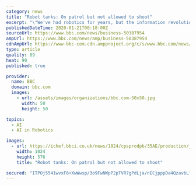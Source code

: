 ```yaml
---
category: news
title: "Robot tanks: On patrol but not allowed to shoot"
excerpt: "\"We've had robotics for years, but the information revolution means it can navigate on its own.\" Machine learning, a subset of the Artificial Intelligence (AI) revolution, means software embedded in Titan recognises patterns. Data from its cameras and other sensors is matched to prior examples so it can navigate to a chosen destination."
publishedDateTime: 2020-01-21T00:18:00Z
sourceUrl: https://www.bbc.com/news/business-50387954
ampUrl: https://www.bbc.com/news/amp/business-50387954
cdnAmpUrl: https://www-bbc-com.cdn.ampproject.org/c/s/www.bbc.com/news/amp/business-50387954
type: article
quality: 89
heat: 90
published: true

provider:
  name: BBC
  domain: bbc.com
  images:
    - url: /assets/images/organizations/bbc.com-50x50.jpg
      width: 50
      height: 50

topics:
  - AI
  - AI in Robotics

images:
  - url: https://ichef.bbci.co.uk/news/1024/cpsprodpb/35AE/production/_109624731_73d35f36-80dd-4140-a019-ed5aa3d0725a.jpg
    width: 1024
    height: 576
    title: "Robot tanks: On patrol but not allowed to shoot"

secured: "ITPOj5541wvxF6+XwWwsp/3o9FwNWpP2pTVR7gPdLja/nECjpppDa4QzavbLfER4g7wyu3lkuSA9zZtYW6VjnRGmS1QknSDf+smM6E+LY50s7YYdq2pjRDOAo/fg2wIpA4zb3Df3rmFoYf+KF+KXyu8Fhbovs+9SSN5M2k0I4HacQrx70mHnrXb2WkHYfsJXaPucR7Qc9SRTErrdMAIJmbJVcmRZT7bfH5MBPxbAc8zZ4aTvFMyaMlTdtGNJ+rRBeAexwOxpQhR1SKu5EA5N34/i1uTFJpoyQWH/qE+yEIA=;RTY2j1XxjWSfiEsmG8Z2yg=="
---
```


